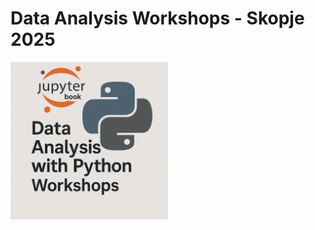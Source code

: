 # Data Analysis Workshops - Skopje 2025

<a href="https://kflisikowsky.github.io/Data_Analysis_Workshops/intro">
    <img src="logo.png" alt="Logo" target="_self" style="width: 50%; height: auto;" />
</a>